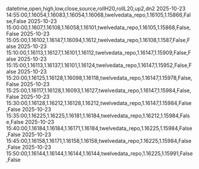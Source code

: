 datetime,open,high,low,close,source,rollH20,rollL20,up2,dn2
2025-10-23 14:55:00,1.16054,1.16083,1.16054,1.16068,twelvedata_repo,1.16105,1.15866,False,False
2025-10-23 15:00:00,1.1607,1.16108,1.16058,1.16101,twelvedata_repo,1.16105,1.15868,False,False
2025-10-23 15:05:00,1.16102,1.16147,1.16094,1.1612,twelvedata_repo,1.16108,1.1587,False,False
2025-10-23 15:10:00,1.16113,1.16127,1.16101,1.16112,twelvedata_repo,1.16147,1.15909,False,False
2025-10-23 15:15:00,1.16113,1.16137,1.16101,1.16124,twelvedata_repo,1.16147,1.15952,False,False
2025-10-23 15:20:00,1.16125,1.16128,1.16098,1.16118,twelvedata_repo,1.16147,1.15978,False,False
2025-10-23 15:25:00,1.16117,1.16128,1.16093,1.16127,twelvedata_repo,1.16147,1.15984,False,False
2025-10-23 15:30:00,1.16128,1.16212,1.16128,1.16212,twelvedata_repo,1.16147,1.15984,False,False
2025-10-23 15:35:00,1.16225,1.16225,1.16181,1.16184,twelvedata_repo,1.16212,1.15984,False,False
2025-10-23 15:40:00,1.16184,1.16184,1.16171,1.16184,twelvedata_repo,1.16225,1.15984,False,False
2025-10-23 15:45:00,1.16158,1.16171,1.16158,1.16158,twelvedata_repo,1.16225,1.15984,False,False
2025-10-23 15:50:00,1.16144,1.16144,1.16144,1.16144,twelvedata_repo,1.16225,1.15991,False,False
